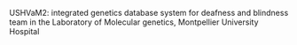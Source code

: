 USHVaM2: integrated genetics database system for deafness and blindness team in the Laboratory of Molecular genetics, Montpellier University Hospital
